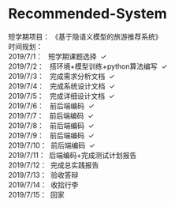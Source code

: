 # Recommended-System
短学期项目：  《基于隐语义模型的旅游推荐系统》  
时间规划：  
2019/7/1：&nbsp;&nbsp;&nbsp;短学期课题选择&nbsp;&nbsp;&#10003;  
2019/7/2：&nbsp;&nbsp;&nbsp;搭环境+模型训练+python算法编写&nbsp;&nbsp;&#10003;  
2019/7/3：&nbsp;&nbsp;&nbsp;完成需求分析文档&nbsp;&nbsp;&#10003;  
2019/7/4：&nbsp;&nbsp;&nbsp;完成系统设计文档&nbsp;&nbsp;&#10003;  
2019/7/5：&nbsp;&nbsp;&nbsp;完成详细设计文档&nbsp;&nbsp;&#10003;  
2019/7/6：&nbsp;&nbsp;&nbsp;前后端编码&nbsp;&nbsp;&#10003;  
2019/7/7：&nbsp;&nbsp;&nbsp;前后端编码&nbsp;&nbsp;&#10003;    
2019/7/8：&nbsp;&nbsp;&nbsp;前后端编码&nbsp;&nbsp;&#10003;  
2019/7/9：&nbsp;&nbsp;&nbsp;前后端编码&nbsp;&nbsp;&#10003;  
2019/7/10：&nbsp;&nbsp;前后端编码&nbsp;&nbsp;&#10003;  
2019/7/11：&nbsp;&nbsp;后端编码+完成测试计划报告  
2019/7/12：&nbsp;&nbsp;完成总实践报告  
2019/7/13：&nbsp;&nbsp;验收答辩  
2019/7/14：&nbsp;&nbsp;收拾行李  
2019/7/15：&nbsp;&nbsp;回家
